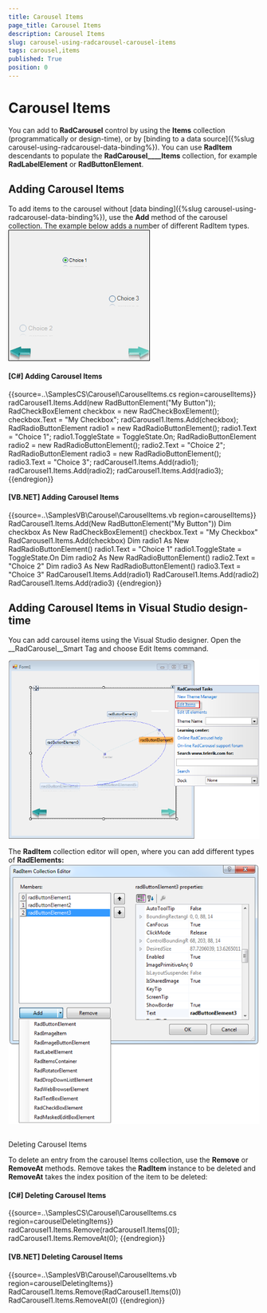 ```yaml
---
title: Carousel Items
page_title: Carousel Items
description: Carousel Items
slug: carousel-using-radcarousel-carousel-items
tags: carousel,items
published: True
position: 0
---
```


# Carousel Items



You can add to __RadCarousel__ control by using the __Items__ collection (programmatically or design-time), or by [binding to a data source]({%slug carousel-using-radcarousel-data-binding%}). You can use __RadItem__ descendants to populate the __RadCarousel____Items__ collection, for example __RadLabelElement__ or __RadButtonElement__.

## Adding Carousel Items

To add items to the carousel without [data binding]({%slug carousel-using-radcarousel-data-binding%}), use the __Add__ method of the carousel collection. The example below adds a number of different RadItem types.![carousel-using-radcorousel-carousel-items 001](images/carousel-using-radcorousel-carousel-items001.png)

#### __[C#] Adding Carousel Items__

{{source=..\SamplesCS\Carousel\CarouselItems.cs region=carouselItems}}
	            radCarousel1.Items.Add(new RadButtonElement("My Button"));
	            RadCheckBoxElement checkbox = new RadCheckBoxElement();
	            checkbox.Text = "My Checkbox";
	            radCarousel1.Items.Add(checkbox);
	            RadRadioButtonElement radio1 = new RadRadioButtonElement();
	            radio1.Text = "Choice 1";
	            radio1.ToggleState = ToggleState.On;
	            RadRadioButtonElement radio2 = new RadRadioButtonElement();
	            radio2.Text = "Choice 2";
	            RadRadioButtonElement radio3 = new RadRadioButtonElement();
	            radio3.Text = "Choice 3";
	            radCarousel1.Items.Add(radio1);
	            radCarousel1.Items.Add(radio2);
	            radCarousel1.Items.Add(radio3);
	{{endregion}}



#### __[VB.NET] Adding Carousel Items__

{{source=..\SamplesVB\Carousel\CarouselItems.vb region=carouselItems}}
	        RadCarousel1.Items.Add(New RadButtonElement("My Button"))
	        Dim checkbox As New RadCheckBoxElement()
	        checkbox.Text = "My Checkbox"
	        RadCarousel1.Items.Add(checkbox)
	        Dim radio1 As New RadRadioButtonElement()
	        radio1.Text = "Choice 1"
	        radio1.ToggleState = ToggleState.On
	        Dim radio2 As New RadRadioButtonElement()
	        radio2.Text = "Choice 2"
	        Dim radio3 As New RadRadioButtonElement()
	        radio3.Text = "Choice 3"
	        RadCarousel1.Items.Add(radio1)
	        RadCarousel1.Items.Add(radio2)
	        RadCarousel1.Items.Add(radio3)
	{{endregion}}



## Adding Carousel Items in Visual Studio design-time

You can add carousel items using the Visual Studio designer. Open the __RadCarousel__Smart Tag and choose Edit Items command.

![carousel-using-radcorousel-carousel-items 002](images/carousel-using-radcorousel-carousel-items002.png)

The __RadItem__ collection editor will open, where you can add different types of __RadElements:__![carousel-using-radcorousel-carousel-items 004](images/carousel-using-radcorousel-carousel-items004.png)

## 

Deleting Carousel Items

To delete an entry from the carousel Items collection, use the __Remove__ or __RemoveAt__ methods. Remove takes the __RadItem__ instance to be deleted and __RemoveAt__ takes the index position of the item to be deleted:
         

#### __[C#] Deleting Carousel Items__

{{source=..\SamplesCS\Carousel\CarouselItems.cs region=carouselDeletingItems}}
	            radCarousel1.Items.Remove(radCarousel1.Items[0]);
	            radCarousel1.Items.RemoveAt(0);
	{{endregion}}



#### __[VB.NET] Deleting Carousel Items__

{{source=..\SamplesVB\Carousel\CarouselItems.vb region=carouselDeletingItems}}
	        RadCarousel1.Items.Remove(RadCarousel1.Items(0))
	        RadCarousel1.Items.RemoveAt(0)
	{{endregion}}


